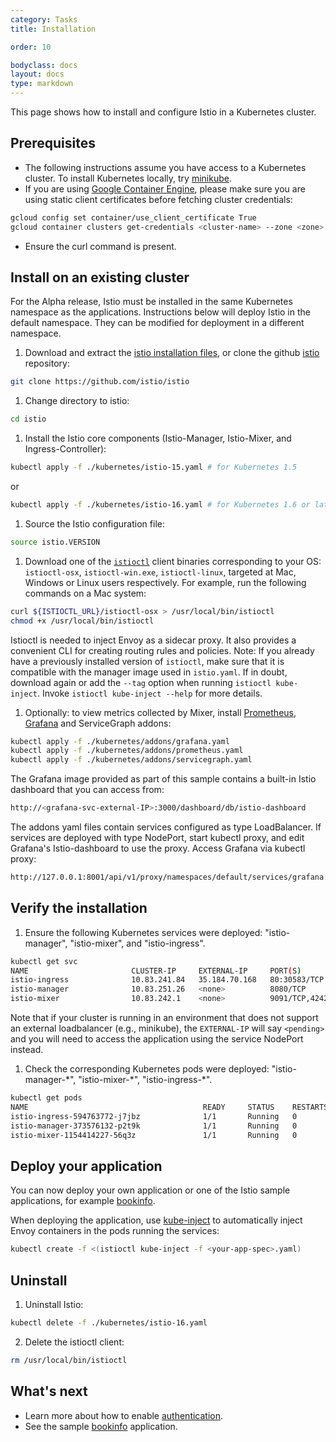 ```yaml
---
category: Tasks
title: Installation

order: 10

bodyclass: docs
layout: docs
type: markdown
---
```

This page shows how to install and configure Istio in a Kubernetes cluster.

## Prerequisites
* The following instructions assume you have access to a Kubernetes cluster. To install Kubernetes locally, try [minikube](https://kubernetes.io/docs/getting-started-guides/minikube/).
* If you are using [Google Container Engine](https://cloud.google.com/container-engine), please make sure you are using static client certificates before fetching cluster credentials:
```bash
gcloud config set container/use_client_certificate True
gcloud container clusters get-credentials <cluster-name> --zone <zone> --project <project-name>
```
* Ensure the curl command is present.

## Install on an existing cluster

For the Alpha release, Istio must be installed in the same Kubernetes namespace as the applications. Instructions below will deploy Istio in the default namespace. They can be modified for deployment in a different namespace.

1. Download and extract the [istio installation files](https://raw.githubusercontent.com/istio/istio/master/releases/istio-alpha.tar.gz), or
clone the github [istio](https://github.com/istio/istio) repository:
```bash
git clone https://github.com/istio/istio
```
1. Change directory to istio:
```bash
cd istio
```
1. Install the Istio core components (Istio-Manager, Istio-Mixer, and Ingress-Controller):
```bash
kubectl apply -f ./kubernetes/istio-15.yaml # for Kubernetes 1.5
```
or
```bash
kubectl apply -f ./kubernetes/istio-16.yaml # for Kubernetes 1.6 or later
```
1. Source the Istio configuration file:
```bash
source istio.VERSION
```
1. Download one of the [`istioctl`]({{site.bareurl}}/docs/reference/istioctl.html) client binaries corresponding to your OS: `istioctl-osx`, `istioctl-win.exe`,
`istioctl-linux`, targeted at Mac, Windows or Linux users respectively. For example, run the following commands on a Mac system:
```bash
curl ${ISTIOCTL_URL}/istioctl-osx > /usr/local/bin/istioctl
chmod +x /usr/local/bin/istioctl
```
Istioctl is needed to inject Envoy as a sidecar proxy. It also provides a convenient CLI for creating routing rules and policies.
Note: If you already have a previously installed version of `istioctl`, make sure that
it is compatible with the manager image used in `istio.yaml`.
If in doubt, download again or add the `--tag` option when running `istioctl kube-inject`.
Invoke `istioctl kube-inject --help` for more details.
1. Optionally: to view metrics collected by Mixer, install [Prometheus](https://prometheus.io), [Grafana](http://staging.grafana.org) and ServiceGraph addons:
```bash
kubectl apply -f ./kubernetes/addons/grafana.yaml
kubectl apply -f ./kubernetes/addons/prometheus.yaml
kubectl apply -f ./kubernetes/addons/servicegraph.yaml
```
The Grafana image provided as part of this sample contains a built-in Istio dashboard that you can access from:
```bash
http://<grafana-svc-external-IP>:3000/dashboard/db/istio-dashboard
```
The addons yaml files contain services configured as type LoadBalancer. If services are deployed with type NodePort,
start kubectl proxy, and edit Grafana's Istio-dashboard to use the proxy. Access Grafana via kubectl proxy:
```bash
http://127.0.0.1:8001/api/v1/proxy/namespaces/default/services/grafana:3000/dashboard/db/istio-dashboard
```

## Verify the installation

1. Ensure the following Kubernetes services were deployed: "istio-manager", "istio-mixer", and "istio-ingress".
```bash
kubectl get svc
NAME                       CLUSTER-IP     EXTERNAL-IP     PORT(S)              AGE
istio-ingress              10.83.241.84   35.184.70.168   80:30583/TCP         39m
istio-manager              10.83.251.26   <none>          8080/TCP             39m
istio-mixer                10.83.242.1    <none>          9091/TCP,42422/TCP   39m
```
Note that if your cluster is running in an environment that does not support an external loadbalancer
(e.g., minikube), the `EXTERNAL-IP` will say `<pending>` and you will need to access the
application using the service NodePort instead.
1. Check the corresponding Kubernetes pods were deployed: "istio-manager-\*", "istio-mixer-\*", "istio-ingress-\*".
```bash
kubectl get pods
NAME                                       READY     STATUS    RESTARTS   AGE
istio-ingress-594763772-j7jbz              1/1       Running   0          49m
istio-manager-373576132-p2t9k              1/1       Running   0          49m
istio-mixer-1154414227-56q3z               1/1       Running   0          49m
```
## Deploy your application

You can now deploy your own application or one of the Istio sample applications,
for example [bookinfo]({{site.bareurl}}/docs/samples/bookinfo.html).

When deploying the application,
use [kube-inject]({{site.bareurl}}/docs/reference/istioctl.html##kube-inject) to automatically inject
Envoy containers in the pods running the services:
```bash
kubectl create -f <(istioctl kube-inject -f <your-app-spec>.yaml)
```

## Uninstall

1. Uninstall Istio:
```bash
kubectl delete -f ./kubernetes/istio-16.yaml
```
2. Delete the istioctl client:
```bash
rm /usr/local/bin/istioctl
```

## What's next

* Learn more about how to enable [authentication]({{site.bareurl}}/docs/tasks/istio-auth.html).
* See the sample [bookinfo]({{site.bareurl}}/docs/samples/bookinfo.html) application.
